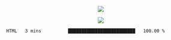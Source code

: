 <p align="center">
  <img src="https://fs-01.cyberdrop.cc/wallhaven-dpgrqo_1365x580-qR6v1Myt.png">
</p>

<p align="center">
  <img src="https://lanyard-profile-readme.vercel.app/api/287977955240706060">
</p>

<!--START_SECTION:waka-->
```text
HTML   3 mins          █████████████████████████   100.00 % 
```
<!--END_SECTION:waka-->
